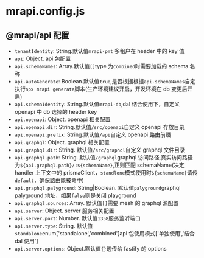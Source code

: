 # mrapi.config.js

## @mrapi/api 配置
- `tenantIdentity`: String.默认值`mrapi-pmt` 多租户在 header 中的 key 值
- `api`: Object. api 包配置
- `api.schemaNames`: Array.默认值`[]`type 为`combined`时需要加载的 schema 名称
- `api.autoGenerate`: Boolean.默认值`true`,是否根据根据`api.schemaNames`自定执行`npx mrapi generate`脚本(生产环境建议开启，开发环境在 db 变更后开启)
- `api.schemaIdentity`: String.默认值`mrapi-db`,dal 结合使用下，自定义 openapi 中 db 选择的 header key
- `api.openapi`: Object. openapi 相关配置
- `api.openapi.dir`: String.默认值`/src/openapi`自定义 openapi 存放目录
- `api.openapi.prefix`: String.默认值`/api`自定义 openapi 路由前缀
- `api.graphql`: Object. graphql 相关配置
- `api.graphql.dir`: String. 默认值`/src/graphql`自定义 graphql 文件目录
- `api.graphql.path`: String. 默认值`/graphql`graphql 访问路径,真实访问路径为`${api.graphql.path}/:${schemaName}`,正则匹配 schemaName(决定 handler 上下文中的 prismaClient，`standlone`模式使用时`${schemaName}`请传`default`，确保路由能被命中)
- `api.graphql.palyground`: String|Boolean. 默认值`palyground`graphql palyground 地址，如果`false`则是关闭 playground
- `api.graphql.sources`: Array. 默认值`[]`需要 mesh 的 graphql 源配置
- `api.server`: Object. server 服务相关配置
- `api.server.port`: Number. 默认值`1358`服务监听端口
- `api.server.type`: String. 默认值`standalone`enum['standalone','combined']api 包使用模式['单独使用','结合 dal 使用']
- `api.server.options`: Object.默认值`{}`透传给 fastify 的 options
